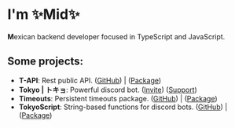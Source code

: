 # I'm ✨Mid✨

**M**exican backend developer focused in TypeScript and JavaScript.

## Some projects:
- **T-API**: Rest public API. ([GitHub](https://github.com/Miduwu/T-API.js)) | ([Package](https://npmjs.com/package/tokyo-api.ts))
- **Tokyo | トキョ**: Powerful discord bot. ([Invite](https://tokyo.miduwu.ml/invite)) ([Support](https://tokyo.miduwu.ml/discord))
- **Timeouts**: Persistent timeouts package. ([GitHub](https://github.com/Miduwu/timeouts.ts)) | ([Package](https://npmjs.com/package/timeouts.ts-dev))
- **TokyoScript**: String-based functions for discord bots. ([GitHub](https://github.com/Miduwu/tokyo-script.ts)) | ([Package](https://npmjs.com/package/@midowo/tokyo-script.ts))
